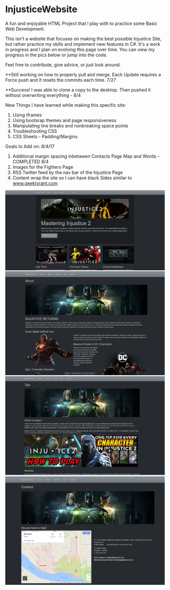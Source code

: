 # InjusticeWebsite
A fun and enjoyable HTML Project that I play with to practice some Basic Web Development.

This isn't a website that focuses on making the best possible Injustice Site, but rather practice my skills and implement new features in C#. It's a work in progress and I plan on evolving this page over time. You can view my progress in the pics below or jump into the code. 

Feel free to contribute, give advice, or just look around.

**Still working on how to properly pull and merge. Each Update requires a Force push and it resets the commits each time. 7/27

**Success! I was able to clone a copy to the desktop. Then pushed it without overwriting everything - 8/4

New Things I have learned while making this specific site:
1) Using iframes
2) Using bootsrap themes and page responsiveness
3) Manipulating line breaks and nonbreaking space points
4) Troubleshooting CSS
5) CSS Sheets - Padding/Margins

Goals to Add on: 8/4/17
1) Additional margin spacing inbetween Contacts Page Map and Words  - COMPLETED 8/4
2) Images for the Fighters Page
3) RSS Twitter feed by the nav bar of the Injustice Page
4) Content wrap the site so I can have black Sides similar to www.geektyrant.com 

![alt text](https://raw.githubusercontent.com/abelberhane/InjusticeWebsite/master/Level%201.5%20Complete.png)
![alt text](https://github.com/abelberhane/InjusticeWebsite/blob/master/AboutSH.png?raw=true)
![alt text](https://github.com/abelberhane/InjusticeWebsite/blob/master/TipsSH.png?raw=true)
![alt text](https://github.com/abelberhane/InjusticeWebsite/blob/master/ContactSH.png?raw=true)

